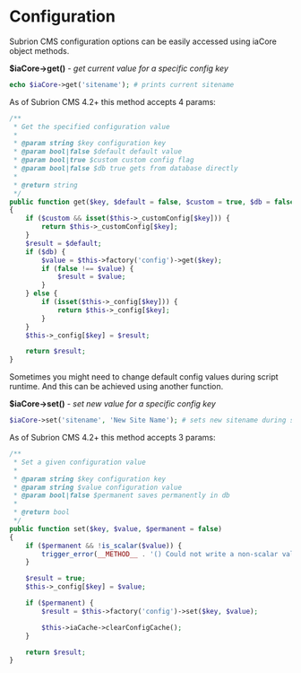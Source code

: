# Configuration

Subrion CMS configuration options can be easily accessed using iaCore object methods.

**$iaCore->get()** - _get current value for a specific config key_
```php
echo $iaCore->get('sitename'); # prints current sitename
```
As of Subrion CMS 4.2+ this method accepts 4 params:

```php
/**
 * Get the specified configuration value
 *
 * @param string $key configuration key
 * @param bool|false $default default value
 * @param bool|true $custom custom config flag
 * @param bool|false $db true gets from database directly
 *
 * @return string
 */
public function get($key, $default = false, $custom = true, $db = false)
{
    if ($custom && isset($this->_customConfig[$key])) {
        return $this->_customConfig[$key];
    }
    $result = $default;
    if ($db) {
        $value = $this->factory('config')->get($key);
        if (false !== $value) {
            $result = $value;
        }
    } else {
        if (isset($this->_config[$key])) {
            return $this->_config[$key];
        }
    }
    $this->_config[$key] = $result;

    return $result;
}
```

Sometimes you might need to change default config values during script runtime. And this can be achieved using another function.

**$iaCore->set()** - _set new value for a specific config key_
```php
$iaCore->set('sitename', 'New Site Name'); # sets new sitename during script execution
```
As of Subrion CMS 4.2+ this method accepts 3 params:

```php
/**
 * Set a given configuration value
 *
 * @param string $key configuration key
 * @param string $value configuration value
 * @param bool|false $permanent saves permanently in db
 *
 * @return bool
 */
public function set($key, $value, $permanent = false)
{
    if ($permanent && !is_scalar($value)) {
        trigger_error(__METHOD__ . '() Could not write a non-scalar value to the database.', E_USER_ERROR);
    }

    $result = true;
    $this->_config[$key] = $value;

    if ($permanent) {
        $result = $this->factory('config')->set($key, $value);

        $this->iaCache->clearConfigCache();
    }

    return $result;
}
```